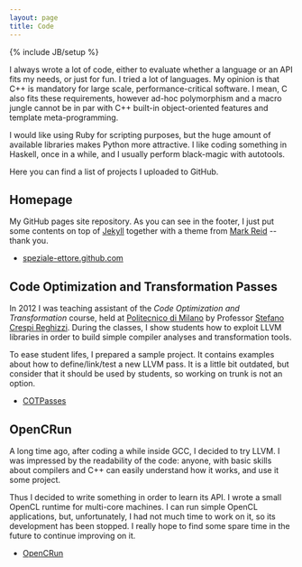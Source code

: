 ```yaml
---
layout: page
title: Code
---
```

{% include JB/setup %}

I always wrote a lot of code, either to evaluate whether a language or an API fits my needs, or just for fun.
I tried a lot of languages.
My opinion is that C++ is mandatory for large scale, performance-critical software.
I mean, C also fits these requirements, however ad-hoc polymorphism and a macro jungle cannot be in par with C++ built-in object-oriented features and template meta-programming.

I would like using Ruby for scripting purposes, but the huge amount of available libraries makes Python more attractive.
I like coding something in Haskell,  once in a while, and I usually perform black-magic with autotools.

Here you can find a list of projects I uploaded to GitHub.

Homepage
--------

My GitHub pages site repository. As you can see in the footer, I just put some contents on top of [Jekyll][www/jekyll] together with a theme from [Mark Reid][www/markReid] -- thank you.

* [speziale-ettore.github.com](https://github.com/speziale-ettore/speziale-ettore.github.com)

Code Optimization and Transformation Passes
-------------------------------------------

In 2012 I was teaching assistant of the _Code Optimization and Transformation_ course, held at [Politecnico di Milano][www/polimi] by Professor [Stefano Crespi Reghizzi](mailto:crespi@elet.polimi.it).
During the classes, I show students how to exploit LLVM libraries in order to build simple compiler analyses and transformation tools.

To ease student lifes, I prepared a sample project.
It contains examples about how to define/link/test a new LLVM pass.
It is a little bit outdated, but consider that it should be used by students, so working on trunk is not an option.

* [COTPasses](https://github.com/speziale-ettore/COTPasses)

OpenCRun
--------

A long time ago, after coding a while inside GCC, I decided to try LLVM.
I was impressed by the readability of the code: anyone, with basic skills about compilers and C++ can easily understand how it works, and use it some project.

Thus I decided to write something in order to learn its API. I wrote a small OpenCL runtime for multi-core machines.
I can run simple OpenCL applications, but, unfortunately, I had not much time to work on it, so its development has been stopped.
I really hope to find some spare time in the future to continue improving on it.

* [OpenCRun](https://github.com/speziale-ettore/OpenCRun)

[www/jekyll]: http://github.com/mojombo/jekyll
[www/markReid]: http://mark.reid.name
[www/polimi]: http:///www.polimi.it
